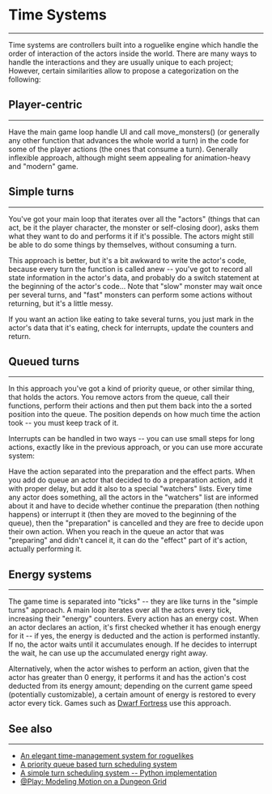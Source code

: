 # Time Systems

---

Time systems are controllers built into a roguelike engine which handle the order of interaction of the actors inside the world. There are many ways to handle the interactions and they are usually unique to each project; However, certain similarities allow to propose a categorization on the following:  

## Player-centric

---

Have the main game loop handle UI and call move_monsters() (or generally any other function that advances the whole world a turn) in the code for some of the player actions (the ones that consume a turn). Generally inflexible approach, although might seem appealing for animation-heavy and "modern" game.  

## Simple turns

---

You've got your main loop that iterates over all the "actors" (things that can act, be it the player character, the monster or self-closing door), asks them what they want to do and performs it if it's possible. The actors might still be able to do some things by themselves, without consuming a turn.  

This approach is better, but it's a bit awkward to write the actor's code, because every turn the function is called anew -- you've got to record all state information in the actor's data, and probably do a switch statement at the beginning of the actor's code... Note that "slow" monster may wait once per several turns, and "fast" monsters can perform some actions without returning, but it's a little messy.  

If you want an action like eating to take several turns, you just mark in the actor's data that it's eating, check for interrupts, update the counters and return.  

## Queued turns

---

In this approach you've got a kind of priority queue, or other similar thing, that holds the actors. You remove actors from the queue, call their functions, perform their actions and then put them back into the a sorted position into the queue. The position depends on how much time the action took -- you must keep track of it.  

Interrupts can be handled in two ways -- you can use small steps for long actions, exactly like in the previous approach, or you can use more accurate system:  

Have the action separated into the preparation and the effect parts. When you add do queue an actor that decided to do a preparation action, add it with proper delay, but add it also to a special "watchers" lists. Every time any actor does something, all the actors in the "watchers" list are informed about it and have to decide whether continue the preparation (then nothing happens) or interrupt it (then they are moved to the beginning of the queue), then the "preparation" is cancelled and they are free to decide upon their own action. When you reach in the queue an actor that was "preparing" and didn't cancel it, it can do the "effect" part of it's action, actually performing it.  

## Energy systems

---

The game time is separated into "ticks" -- they are like turns in the "simple turns" approach. A main loop iterates over all the actors every tick, increasing their "energy" counters. Every action has an energy cost. When an actor declares an action, it's first checked whether it has enough energy for it -- if yes, the energy is deducted and the action is performed instantly. If no, the actor waits until it accumulates enough. If he decides to interrupt the wait, he can use up the accumulated energy right away.  

Alternatively, when the actor wishes to perform an action, given that the actor has greater than 0 energy, it performs it and has the action's cost deducted from its energy amount; depending on the current game speed (potentially customizable), a certain amount of energy is restored to every actor every tick. Games such as [Dwarf Fortress](../../../game/slaves_to_armok_II_dwarf_fortress.md) use this approach.  

## See also

---

* [An elegant time-management system for roguelikes](../../implementation/time-management/an_elegant_time-management_system_for_roguelikes.md)
* [A priority queue based turn scheduling system](../../implementation/time-management/a_priority_queue_based_turn_scheduling_system.md)
* [A simple turn scheduling system -- Python implementation](../../implementation/time-management/a_simple_turn_scheduling_system_--_python_implementation.md)
* [@Play: Modeling Motion on a Dungeon Grid](http://www.gamesetwatch.com/2008/08/column_play_modeling_motion_on.php)
